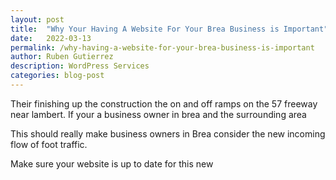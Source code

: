 ```yaml
---
layout: post
title:  "Why Your Having A Website For Your Brea Business is Important"
date:   2022-03-13
permalink: /why-having-a-website-for-your-brea-business-is-important
author: Ruben Gutierrez
description: WordPress Services
categories: blog-post
---
```


Their finishing up the construction the on and off ramps on the 57 freeway near lambert.  If your a business owner in brea and the surrounding area 

This should really make business owners in Brea consider the new incoming flow of foot traffic.

Make sure your website is up to date for this new 